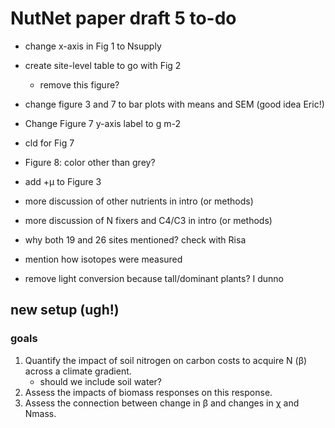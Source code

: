 # NutNet paper draft 5 to-do

- change x-axis in Fig 1 to Nsupply
- create site-level table to go with Fig 2
	- remove this figure?
- change figure 3 and 7 to bar plots with means and SEM (good idea Eric!)
- Change Figure 7 y-axis label to g m-2
- cld for Fig 7
- Figure 8: color other than grey?

- add +µ to Figure 3

- more discussion of other nutrients in intro (or methods)
- more discussion of N fixers and C4/C3 in intro (or methods)

- why both 19 and 26 sites mentioned? check with Risa

- mention how isotopes were measured

- remove light conversion because tall/dominant plants? I dunno

## new setup (ugh!)

### goals
1. Quantify the impact of soil nitrogen on carbon costs to acquire N (β) across a climate gradient.
	- should we include soil water?
2. Assess the impacts of biomass responses on this response.
3. Assess the connection between change in β and changes in χ and Nmass.